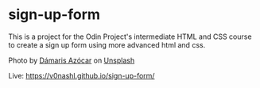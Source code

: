 # sign-up-form

This is a project for the Odin Project's intermediate HTML and CSS course to create a sign up form using more advanced html and css.

Photo by <a href="https://unsplash.com/@az_damariss">Dámaris Azócar</a> on <a href="https://unsplash.com/">Unsplash</a>

Live: https://v0nashl.github.io/sign-up-form/
